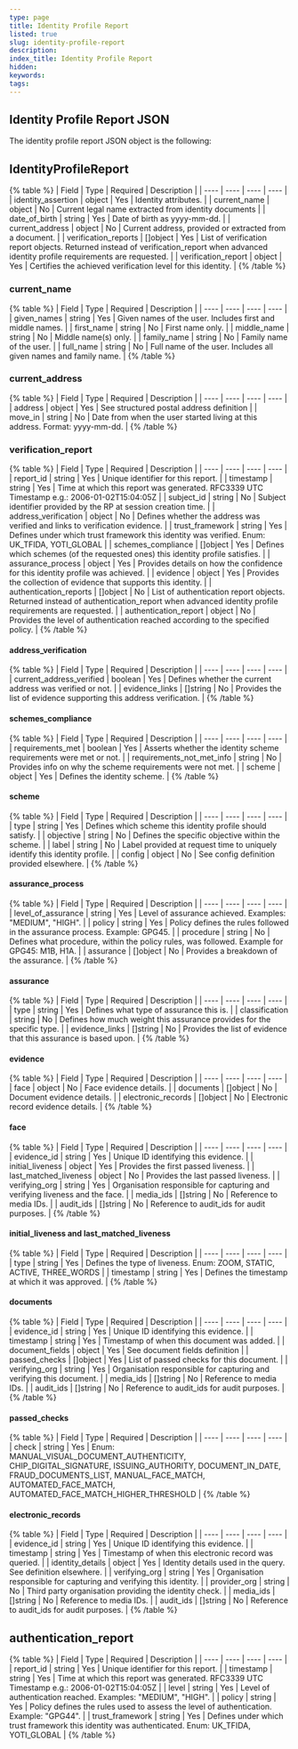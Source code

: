 ```yaml
---
type: page
title: Identity Profile Report
listed: true
slug: identity-profile-report
description: 
index_title: Identity Profile Report
hidden: 
keywords: 
tags: 
---
```


## Identity Profile Report JSON

The identity profile report JSON object is the following:

## IdentityProfileReport

{% table %}
| Field | Type | Required | Description | 
| ---- | ---- | ---- | ---- | 
| identity_assertion | object | Yes | Identity attributes. | 
| current_name | object | No | Current legal name extracted from identity documents | 
| date_of_birth | string | Yes | Date of birth as yyyy-mm-dd. | 
| current_address | object | No | Current address, provided or extracted from a document. | 
| verification_reports | []object | Yes | List of verification report objects. Returned instead of verification_report when advanced identity profile requirements are requested. | 
| verification_report | object | Yes | Certifies the achieved verification level for this identity. | 
{% /table %}

### current_name

{% table %}
| Field | Type | Required | Description | 
| ---- | ---- | ---- | ---- | 
| given_names | string | Yes | Given names of the user. Includes first and middle names. | 
| first_name | string | No | First name only. | 
| middle_name | string | No | Middle name(s) only. | 
| family_name | string | No | Family name of the user. | 
| full_name | string | No | Full name of the user. Includes all given names and family name. | 
{% /table %}

### current_address

{% table %}
| Field | Type | Required | Description | 
| ---- | ---- | ---- | ---- | 
| address | object | Yes | See structured postal address definition | 
| move_in | string | No | Date from when the user started living at this address. Format: yyyy-mm-dd. | 
{% /table %}

### verification_report

{% table %}
| Field | Type | Required | Description | 
| ---- | ---- | ---- | ---- | 
| report_id | string | Yes | Unique identifier for this report. | 
| timestamp | string | Yes | Time at which this report was generated. RFC3339 UTC Timestamp e.g.: 2006-01-02T15:04:05Z | 
| subject_id | string | No | Subject identifier provided by the RP at session creation time. | 
| address_verification | object | No | Defines whether the address was verified and links to verification evidence. | 
| trust_framework | string | Yes | Defines under which trust framework this identity was verified. Enum: UK_TFIDA, YOTI_GLOBAL | 
| schemes_compliance | []object | Yes | Defines which schemes (of the requested ones) this identity profile satisfies. | 
| assurance_process | object | Yes | Provides details on how the confidence for this identity profile was achieved. | 
| evidence | object | Yes | Provides the collection of evidence that supports this identity. | 
| authentication_reports | []object | No | List of authentication report objects. Returned instead of authentication_report when advanced identity profile requirements are requested. | 
| authentication_report | object | No | Provides the level of authentication reached according to the specified policy. | 
{% /table %}

#### address_verification

{% table %}
| Field | Type | Required | Description | 
| ---- | ---- | ---- | ---- | 
| current_address_verified | boolean | Yes | Defines whether the current address was verified or not. | 
| evidence_links | []string | No | Provides the list of evidence supporting this address verification. | 
{% /table %}

#### schemes_compliance

{% table %}
| Field | Type | Required | Description | 
| ---- | ---- | ---- | ---- | 
| requirements_met | boolean | Yes | Asserts whether the identity scheme requirements were met or not. | 
| requirements_not_met_info | string | No | Provides info on why the scheme requirements were not met. | 
| scheme | object | Yes | Defines the identity scheme. | 
{% /table %}

#### scheme

{% table %}
| Field | Type | Required | Description | 
| ---- | ---- | ---- | ---- | 
| type | string | Yes | Defines which scheme this identity profile should satisfy. | 
| objective | string | No | Defines the specific objective within the scheme. | 
| label | string | No | Label provided at request time to uniquely identify this identity profile. | 
| config | object | No | See config definition provided elsewhere. | 
{% /table %}

#### assurance_process

{% table %}
| Field | Type | Required | Description | 
| ---- | ---- | ---- | ---- | 
| level_of_assurance | string | Yes | Level of assurance achieved. Examples: "MEDIUM", "HIGH". | 
| policy | string | Yes | Policy defines the rules followed in the assurance process. Example: GPG45. | 
| procedure | string | No | Defines what procedure, within the policy rules, was followed. Example for GPG45: M1B, H1A. | 
| assurance | []object | No | Provides a breakdown of the assurance. | 
{% /table %}

#### assurance

{% table %}
| Field | Type | Required | Description | 
| ---- | ---- | ---- | ---- | 
| type | string | Yes | Defines what type of assurance this is. | 
| classification | string | No | Defines how much weight this assurance provides for the specific type. | 
| evidence_links | []string | No | Provides the list of evidence that this assurance is based upon. | 
{% /table %}

#### evidence

{% table %}
| Field | Type | Required | Description | 
| ---- | ---- | ---- | ---- | 
| face | object | No | Face evidence details. | 
| documents | []object | No | Document evidence details. | 
| electronic_records | []object | No | Electronic record evidence details. | 
{% /table %}

#### face

{% table %}
| Field | Type | Required | Description | 
| ---- | ---- | ---- | ---- | 
| evidence_id | string | Yes | Unique ID identifying this evidence. | 
| initial_liveness | object | Yes | Provides the first passed liveness. | 
| last_matched_liveness | object | No | Provides the last passed liveness. | 
| verifying_org | string | Yes | Organisation responsible for capturing and verifying liveness and the face. | 
| media_ids | []string | No | Reference to media IDs. | 
| audit_ids | []string | No | Reference to audit_ids for audit purposes. | 
{% /table %}

#### initial_liveness and last_matched_liveness

{% table %}
| Field | Type | Required | Description | 
| ---- | ---- | ---- | ---- | 
| type | string | Yes | Defines the type of liveness. Enum: ZOOM, STATIC, ACTIVE, THREE_WORDS | 
| timestamp | string | Yes | Defines the timestamp at which it was approved. | 
{% /table %}

#### documents

{% table %}
| Field | Type | Required | Description | 
| ---- | ---- | ---- | ---- | 
| evidence_id | string | Yes | Unique ID identifying this evidence. | 
| timestamp | string | Yes | Timestamp of when this document was added. | 
| document_fields | object | Yes | See document fields definition | 
| passed_checks | []object | Yes | List of passed checks for this document. | 
| verifying_org | string | Yes | Organisation responsible for capturing and verifying this document. | 
| media_ids | []string | No | Reference to media IDs. | 
| audit_ids | []string | No | Reference to audit_ids for audit purposes. | 
{% /table %}

#### passed_checks

{% table %}
| Field | Type | Required | Description | 
| ---- | ---- | ---- | ---- | 
| check | string | Yes | Enum: MANUAL_VISUAL_DOCUMENT_AUTHENTICITY, CHIP_DIGITAL_SIGNATURE, ISSUING_AUTHORITY, DOCUMENT_IN_DATE, FRAUD_DOCUMENTS_LIST, MANUAL_FACE_MATCH, AUTOMATED_FACE_MATCH, AUTOMATED_FACE_MATCH_HIGHER_THRESHOLD | 
{% /table %}

#### electronic_records

{% table %}
| Field | Type | Required | Description | 
| ---- | ---- | ---- | ---- | 
| evidence_id | string | Yes | Unique ID identifying this evidence. | 
| timestamp | string | Yes | Timestamp of when this electronic record was queried. | 
| identity_details | object | Yes | Identity details used in the query. See definition elsewhere. | 
| verifying_org | string | Yes | Organisation responsible for capturing and verifying this identity. | 
| provider_org | string | No | Third party organisation providing the identity check. | 
| media_ids | []string | No | Reference to media IDs. | 
| audit_ids | []string | No | Reference to audit_ids for audit purposes. | 
{% /table %}

## authentication_report

{% table %}
| Field | Type | Required | Description | 
| ---- | ---- | ---- | ---- | 
| report_id | string | Yes | Unique identifier for this report. | 
| timestamp | string | Yes | Time at which this report was generated. RFC3339 UTC Timestamp e.g.: 2006-01-02T15:04:05Z | 
| level | string | Yes | Level of authentication reached. Examples: "MEDIUM", "HIGH". | 
| policy | string | Yes | Policy defines the rules used to assess the level of authentication. Example: "GPG44". | 
| trust_framework | string | Yes | Defines under which trust framework this identity was authenticated. Enum: UK_TFIDA, YOTI_GLOBAL | 
{% /table %}